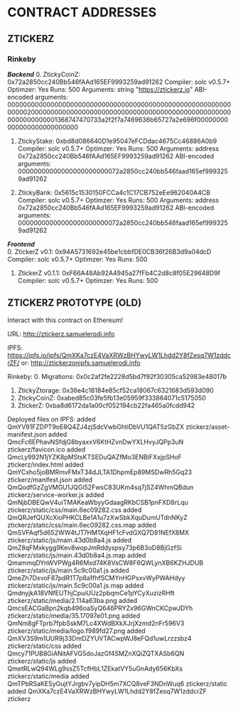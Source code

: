 # CONTRACT ADDRESSES


## ZTICKERZ

### Rinkeby

___Backend___
0. ZtickyCoinZ: 0x72a2850cc240Bb546fAAd165EF9993259ad91262
        Compiler: solc v0.5.7+
        Optimzer: Yes
        Runs: 500
        Arguments: string "https://ztickerz.io"
        ABI-encoded arguments: 0000000000000000000000000000000000000000000000000000000000000020000000000000000000000000000000000000000000000000000000000000001368747470733a2f2f7a7469636b65727a2e696f00000000000000000000000000

1. ZtickyStake: 0xbd8d086640D1e95047eFCDdac4675Cc46886A0b9
        Compiler: solc v0.5.7+
        Optimzer: Yes
        Runs: 500
        Arguments: address 0x72a2850cc240Bb546fAAd165EF9993259ad91262
        ABI-encoded arguments:
        00000000000000000000000072a2850cc240bb546faad165ef9993259ad91262

2. ZtickyBank:  0x5615c1530150FCCa4c1C17CB752eEe962040A4CB
        Compiler: solc v0.5.7+
        Optimzer: Yes
        Runs: 500
        Arguments: address 0x72a2850cc240Bb546fAAd165EF9993259ad91262
        ABI-encoded arguments:
        00000000000000000000000072a2850cc240bb546faad165ef9993259ad91262

___Frontend___        
0. ZtickerZ v0.1: 0x94A5731692e45be1cbbfDE0CB36f26B3d9a04dcD
        Compiler: solc v0.5.7+
        Optimzer: Yes
        Runs: 500

1. ZtickerZ v0.1.1: 0xF66A48Ab92A4945a27fFb4C2d8c8f05E29648D9f
        Compiler: solc v0.5.7+
        Optimzer: Yes
        Runs: 500





## ZTICKERZ PROTOTYPE (OLD)
Interact with this contract on Ethereum!

URL:  http://ztickerz.samuelerodi.info

IPFS: https://ipfs.io/ipfs/QmXKa7czE4VaXRWzBHYwyLW1Lhdd2Y8fZesq7W1zddcrZF/
  or: http://ztickerzonipfs.samuelerodi.info

Rinkeby:
0.  Migrations:     0x0c2af2fe2228d5bd7f92f30305ca52983e48017b
1.  ZtickyZtorage:  0x36e4c18184e85cf52ca18067c6321683d593d090
2.  ZtickyCoinZ:    0xabed85c03fe5fb13e05959f333864071c5175050
3.  ZtickerZ:       0xba8d6172da1a00cf052194cb22fa465a0fcdd942


Deployed files on IPFS:
added QmYV91FZDPT9oE8Q4ZJ4zjSdcVwbGhtiDbVU1QAT5zGbZX ztickerz/asset-manifest.json
added QmcFc6EPhavNSfdjG8byaxxV6KtHZvnDwYXLHvyJQPp3uN ztickerz/favicon.ico
added QmcLy992N1jYZK8pMStsKTSEDuQAZfMo3ENBiFXxjpSHoF ztickerz/index.html
added QmYCxho5joBMRmvFMxT34dJLTA1DhpmEp89MSDwRh5Gq23 ztickerz/manifest.json
added QmQodfGzZgVMGU1JQGi52FwsC83UKm4sq7jSZ4WhmQBdun ztickerz/service-worker.js
added QmNjbDBEQwV4uiTMAKeaWbyyGdaagRKbCSB1pnFXD8rLqu ztickerz/static/css/main.6ec09282.css
added QmQRJefQUXcXioPHKCLBe1A1u7zXwSbkXquDumUTdnNKyZ ztickerz/static/css/main.6ec09282.css.map
added QmSVFAqf5d652WW4tJT7HM1XqHF1cFvdGXQ7D91NEfX8MX ztickerz/static/js/main.43d0b8a4.js
added QmZ8qFMxkygg9Kev8wopJmRddyspsy73p6B3oD8BjGzfSi ztickerz/static/js/main.43d0b8a4.js.map
added QmammqDYnWVPWg4R6Mxd74K8VsCW8F6QWLynXB6KZHJDUB ztickerz/static/js/main.5c9c00a1.js
added QmeZh7DxvoF87pdR1T7p8a1fhfSCMYnHGPsxvWyPWAHdyy ztickerz/static/js/main.5c9c00a1.js.map
added QmdnyjkA18VNfEUThjCpuiUUz2pbqmCe1pYCyXuzizRHft ztickerz/static/media/2.114a63ba.png
added QmcsEACGaBpn2kqb496oaSyQ646PRYZx96GWnCKCpwJDYh ztickerz/static/media/35.17097e01.png
added QmNm8gFTprb7fpbSskM7Lc4XWdBXkXJrjXzmd2nFr596V3 ztickerz/static/media/logo.f989fd27.png
added QmXV3S9m1UUR9j33DmDZYUVTACwpWJ8eFQd1uwLrzzsbz4 ztickerz/static/css
added Qmcy71PUB8GiANitAFVG5doJazGf4SMZnXQiZQTXASb6QN ztickerz/static/js
added QmetRLwQ94WLg9ssZ5TcfHbL1ZEkatVY5uGnAdy656KbXs ztickerz/static/media
added QmTPbRSaKESyGujtYJrgbv7yipDH5m7XCQ8veF3NDnWuq6 ztickerz/static
added QmXKa7czE4VaXRWzBHYwyLW1Lhdd2Y8fZesq7W1zddcrZF ztickerz

